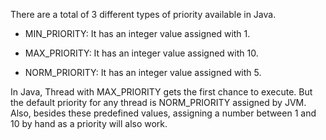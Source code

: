 There are a total of 3 different types of priority available in Java.

- MIN_PRIORITY: It has an integer value assigned with 1.

- MAX_PRIORITY: It has an integer value assigned with 10.

- NORM_PRIORITY: It has an integer value assigned with 5.

In Java, Thread with MAX_PRIORITY gets the first chance to execute. But
the default priority for any thread is NORM_PRIORITY assigned by JVM.
Also, besides these predefined values, assigning a number between 1 and
10 by hand as a priority will also work.